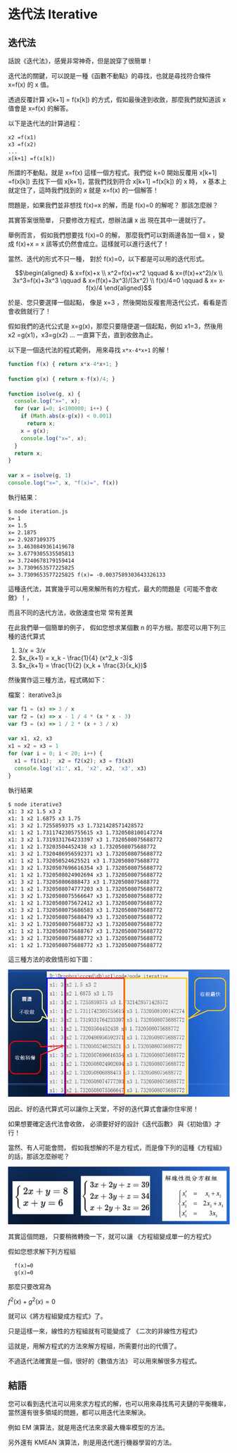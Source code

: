 # 迭代法 Iterative 

## 迭代法

話說《迭代法》，感覺非常神奇，但是說穿了很簡單！

迭代法的關鍵，可以說是一種《函數不動點》的尋找，也就是尋找符合條件 x=f(x) 的 x 值。

透過反覆計算 x[k+1] = f(x[k]) 的方式，假如最後達到收斂，那麼我們就知道該 x 值會是 x=f(x) 的解答。

以下是迭代法的計算過程：

```
x2 =f(x1)
x3 =f(x2)
... 
x[k+1] =f(x[k])
```

所謂的不動點，就是 x=f(x) 這樣一個方程式。我們從 k=0 開始反覆用 x[k+1] =f(x[k]) 去找下一個 x[k+1]，當我們找到符合 x[k+1] =f(x[k]) 的 x 時， x 基本上就定住了，這時我們找到的 x 就是 x=f(x) 的一個解答！

問題是，如果我們並非想找 f(x)=x 的解，而是 f(x)=0 的解呢？ 那該怎麼辦？

其實答案很簡單， 只要修改方程式，想辦法讓 x 出 現在其中一邊就行了。

舉例而言， 假如我們想要找 f(x)=0 的解， 那麼我們可以對兩邊各加一個 x ，變成 f(x)+x = x 該等式仍然會成立。這樣就可以進行迭代了！

當然、迭代的形式不只一種， 對於 f(x)=0，以下都是可以用的迭代形式。

```math
\begin{aligned}
& x=f(x)+x \\

x^2=f(x)+x^2 \qquad & x=(f(x)+x^2)/x \\

3x^3=f(x)+3x^3 \qquad & x=(f(x)+3x^3)/(3x^2) \\

f(x)/4=0 \qquad & x= x-f(x)/4
\end{aligned}
```

於是、您只要選擇一個起點， 像是 x=3 ，然後開始反複套用迭代公式，看看是否會收斂就行了！

假如我們的迭代公式是 x=g(x)，那麼只要隨便選一個起點，例如 x1=3，然後用 x2 =g(x1)，x3=g(x2) … 一直算下去，直到收斂為止。

以下是一個迭代法的程式範例， 用來尋找 `x*x-4*x+1` 的解！

```javascript
function f(x) { return x*x-4*x+1; }

function g(x) { return x-f(x)/4; }

function isolve(g, x) {
  console.log("x=", x);
  for (var i=0; i<100000; i++) {
    if (Math.abs(x-g(x)) < 0.001)
      return x;
    x = g(x);
    console.log("x=", x);
  }
  return x;
}

var x = isolve(g, 1)
console.log("x=", x, "f(x)=", f(x))
```

執行結果：

```
$ node iteration.js
x= 1
x= 1.5
x= 2.1875
x= 2.9287109375
x= 3.4630849361419678
x= 3.6779305535505813
x= 3.7240678179159414
x= 3.7309653577225825
x= 3.7309653577225825 f(x)= -0.0037589303643326133
```

這種迭代法，其實幾乎可以用來解所有的方程式，最大的問題是《可能不會收斂》！，

而且不同的迭代方法，收斂速度也常 常有差異

在此我們舉一個簡單的例子， 假如您想求某個數 n 的平方根。那麼可以用下列三種的迭代算式

1. $`3/x = 3/x`$
2. $`x_{k+1} = x_k - \frac{1}{4} (x^2_k -3)`$
3. $`x_{k+1} = \frac{1}{2} (x_k + \frac{3}{x_k})`$

然後實作這三種方法，程式碼如下：

檔案： iterative3.js

```javascript
var f1 = (x) => 3 / x
var f2 = (x) => x - 1 / 4 * (x * x - 3)
var f3 = (x) => 1 / 2 * (x + 3 / x)

var x1, x2, x3
x1 = x2 = x3 = 1
for (var i = 0; i < 20; i++) {
  x1 = f1(x1);  x2 = f2(x2); x3 = f3(x3)
  console.log('x1:', x1, 'x2', x2, 'x3', x3)
}
```

執行結果

```
$ node iterative3
x1: 3 x2 1.5 x3 2
x1: 1 x2 1.6875 x3 1.75
x1: 3 x2 1.7255859375 x3 1.7321428571428572
x1: 1 x2 1.7311742305755615 x3 1.7320508100147274
x1: 3 x2 1.7319331764233397 x3 1.7320508075688772
x1: 1 x2 1.73203504452438 x3 1.7320508075688772
x1: 3 x2 1.7320486956592371 x3 1.7320508075688772
x1: 1 x2 1.732050524625521 x3 1.7320508075688772
x1: 3 x2 1.7320507696616354 x3 1.7320508075688772
x1: 1 x2 1.7320508024902694 x3 1.7320508075688772
x1: 3 x2 1.732050806888473 x3 1.7320508075688772
x1: 1 x2 1.7320508074777203 x3 1.7320508075688772
x1: 3 x2 1.7320508075566647 x3 1.7320508075688772
x1: 1 x2 1.7320508075672412 x3 1.7320508075688772
x1: 3 x2 1.7320508075686583 x3 1.7320508075688772
x1: 1 x2 1.7320508075688479 x3 1.7320508075688772
x1: 3 x2 1.7320508075688732 x3 1.7320508075688772
x1: 1 x2 1.7320508075688767 x3 1.7320508075688772
x1: 3 x2 1.7320508075688772 x3 1.7320508075688772
x1: 1 x2 1.7320508075688772 x3 1.7320508075688772
```

這三種方法的收斂情形如下圖：

![](./img/iteration.png)

因此、好的迭代算式可以讓你上天堂，不好的迭代算式會讓你住牢房！

如果想要確定迭代法會收斂， 必須要好好的設計《迭代函數》 與《初始值》才行！

當然、有人可能會問， 假如我想解的不是方程式，而是像下列的這種《方程組》的話，那該怎麼辦呢？

![](./img/equationSet.png)

其實這個問題， 只要稍微轉換一下，就可以讓 《方程組變成單一的方程式》

假如您想求解下列方程組

```
  f(x)=0
  g(x)=0
```

那麼只要改寫為


$`f^2(x) +g^2(x) = 0`$

就可以《將方程組變成方程式》了。

只是這樣一來，線性的方程組就有可能變成了 《二次的非線性方程式》

這就是，用解方程式的方法來解方程組，所需要付出的代價了。

不過迭代法確實是一個，很好的《數值方法》 可以用來解很多方程式。


## 結語

您可以看到迭代法可以用來求方程式的解，也可以用來尋找馬可夫鏈的平衡機率，當然還有很多領域的問題，都可以用迭代法來解決。

例如 EM 演算法，就是用迭代法來求最大機率模型的方法。

另外還有 KMEAN 演算法，則是用迭代進行機器學習的方法。


